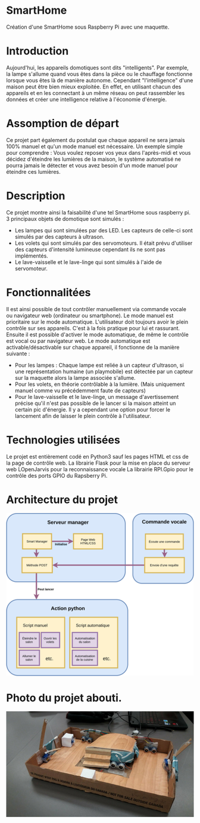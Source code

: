 # SmartHome

Création d'une SmartHome sous Raspberry Pi avec une maquette.

# Introduction

Aujourd'hui, les appareils domotiques sont dits "intelligents". Par exemple, la lampe s'allume quand vous êtes dans la pièce ou le chauffage fonctionne lorsque vous êtes là de manière autonome.
Cependant "l'intelligence" d'une maison peut être bien mieux exploitée. En effet, en utilisant chacun des appareils et en les connectant à un même réseau on peut rassembler les données et créer une intelligence relative à l'économie d'énergie.

# Assomption de départ

Ce projet part également du postulat que chaque appareil ne sera jamais 100% manuel et qu'un mode manuel est nécessaire. 
Un exemple simple pour comprendre : Vous voulez reposer vos yeux dans l'après-midi et vous décidez d'éteindre les lumières de la maison, le système automatisé ne pourra jamais le détecter et vous avez besoin d'un mode manuel pour éteindre ces lumières.

# Description

Ce projet montre ainsi la faisabilité d'une tel SmartHome sous raspberry pi.
3 principaux objets de domotique sont simulés :
- Les lampes qui sont simulées par des LED. Les capteurs de celle-ci sont simulés par des capteurs à ultrason.
- Les volets qui sont simulés par des servomoteurs. Il était prévu d'utiliser des capteurs d'intensité lumineuse cependant ils ne sont pas implémentés.
- Le lave-vaisselle et le lave-linge qui sont simulés à l'aide de servomoteur.

# Fonctionnalitées

Il est ainsi possible de tout contrôler manuellement via commande vocale ou navigateur web (ordinateur ou smartphone). Le mode manuel est prioritaire sur le mode automatique. L'utilisateur doit toujours avoir le plein contrôle sur ses appareils. C'est à la fois pratique pour lui et rassurant.
Ensuite il est possible d'activer le mode automatique, de même le contrôle est vocal ou par navigateur web.
Le mode automatique est activable/désactivable sur chaque appareil, il fonctionne de la manière suivante :
- Pour les lampes : Chaque lampe est reliée à un capteur d'ultrason, si une représentation humaine (un playmobile)  est détectée par un capteur sur la maquette alors la lampe associée s'allume.
- Pour les volets, en théorie contrôlable à la lumière. (Mais uniquement manuel comme vu précédemment faute de capteurs)
- Pour le lave-vaisselle et le lave-linge, un message d'avertissement précise qu'il n'est pas possible de le lancer si la maison atteint un certain pic d'énergie. Il y a cependant une option pour forcer le lancement afin de laisser le plein contrôle à l'utilisateur.

# Technologies utilisées

Le projet est entièrement codé en Python3 sauf les pages HTML et css de la page de contrôle web.
La librairie Flask pour la mise en place du serveur web
LOpenJarvis pour la reconnaissance vocale
La librairie RPI.Gpio pour le contrôle des ports GPIO du Rapsberry Pi.

# Architecture du projet

![Image architecture](/ImageReadme/architecture_smart_home.jpg)

# Photo du projet abouti.

![Photo maquette](/ImageReadme/photo_projet.jpg)


